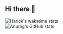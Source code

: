 ## Hi there 👋
  ![Harlok's wakatime stats](https://github-readme-stats.vercel.app/api/wakatime?username=IgarashiAkatuki)
</br>
![Anurag's GitHub stats](https://github-readme-stats.vercel.app/api?username=IgarashiAkatuki)
<!--
**IgarashiAkatuki/IgarashiAkatuki** is a ✨ _special_ ✨ repository because its `README.md` (this file) appears on your GitHub profile.

Here are some ideas to get you started:

- 🔭 I’m currently working on ...
- 🌱 I’m currently learning ...
- 👯 I’m looking to collaborate on ...
- 🤔 I’m looking for help with ...
- 💬 Ask me about ...
- 📫 How to reach me: ...
- 😄 Pronouns: ...
- ⚡ Fun fact: ...

-->
